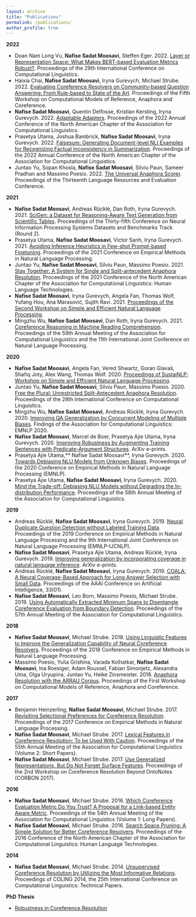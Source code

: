 ```yaml
---
layout: archive
title: "Publications"
permalink: /publications/
author_profile: true
---
```


**2022**
- Doan Nam Long Vu, **Nafise Sadat Moosavi**, Steffen Eger. 2022. [Layer or Representation Space: What Makes BERT-based Evaluation Metrics Robust?](https://aclanthology.org/2022.coling-1.300/). Proceedings of the 29th International Conference on Computational Linguistics.
- Haixia Chai, **Nafise Sadat Moosavi**, Iryna Gurevych, Michael Strube. 2022. [Evaluating Coreference Resolvers on Community-based Question Answering: From Rule-based to State of the Art](https://aclanthology.org/2022.crac-1.7/). Proceedings of the Fifth Workshop on Computational Models of Reference, Anaphora and Coreference.
- **Nafise Sadat Moosavi**, Quentin Delfosse, Kristian Kersting, Iryna Gurevych. 2022. [Adaptable Adapters](https://aclanthology.org/2022.naacl-main.274/). Proceedings of the 2022 Annual Conference of the North American Chapter of the Association for Computational Linguistics.
- Prasetya Utama,  Joshua Bambrick, **Nafise Sadat Moosavi**, Iryna Gurevych. 2022. [Falsesum: Generating Document-level NLI Examples for Recognizing Factual Inconsistency in Summarization](https://aclanthology.org/2022.naacl-main.199/). Proceedings of the 2022 Annual Conference of the North American Chapter of the Association for Computational Linguistics.
- Juntao Yu, Sopan Khosla, **Nafise Sadat Moosavi**, Silviu Paun, Sameer Pradhan and Massimo Poesio. 2022. [The Universal Anaphora Scorer](https://aclanthology.org/2022.lrec-1.521/). Proceedings of the Thirteenth Language Resources and Evaluation Conference.

**2021**

- **Nafise Sadat Moosavi**, Andreas Rücklé, Dan Roth, Iryna Gurevych. 2021. [SciGen: a Dataset for Reasoning-Aware Text Generation from Scientific Tables](https://openreview.net/forum?id=Jul-uX7EV_I). Proceedings of the Thirty-fifth Conference on Neural Information Processing Systems Datasets and Benchmarks Track (Round 2).
- Prasetya Utama, **Nafise Sadat Moosavi**, Victor Sanh, Iryna Gurevych. 2021. [Avoiding Inference Heuristics in Few-shot Prompt-based Finetuning](https://aclanthology.org/2021.emnlp-main.713/). Proceedings of the 2021 Conference on Empirical Methods in Natural Language Processing. 
- Juntao Yu, **Nafise Sadat Moosavi**, Silviu Paun, Massimo Poesio. 2021. [Stay Together: A System for Single and Split-antecedent Anaphora Resolution](https://aclanthology.org/2021.naacl-main.329/). Proceedings of the 2021 Conference of the North American Chapter of the Association for Computational Linguistics: Human Language Technologies.
- **Nafise Sadat Moosavi**, Iryna Gurevych, Angela Fan, Thomas Wolf, Yufang Hou, Ana Marasović, Sujith Ravi. 2021. [Proceedings of the Second Workshop on Simple and Efficient Natural Language Processing](https://aclanthology.org/2021.sustainlp-1.0/).
- Mingzhu Wu, **Nafise Sadat Moosavi**, Dan Roth, Iryna Gurevych. 2021. [Coreference Reasoning in Machine Reading Comprehension](https://aclanthology.org/2021.acl-long.448/). Proceedings of the 59th Annual Meeting of the Association for Computational Linguistics and the 11th International Joint Conference on Natural Language Processing.

**2020**

- **Nafise Sadat Moosavi**, Angela Fan, Vered Shwartz, Goran Glavaš, Shafiq Joty, Alex Wang, Thomas Wolf. 2020. [Proceedings of SustaiNLP: Workshop on Simple and Efficient Natural Language Processing](https://aclanthology.org/volumes/2020.sustainlp-1/).
- Juntao Yu, **Nafise Sadat Moosavi**, Silviu Paun, Massimo Poesio. 2020. [Free the Plural: Unrestricted Split-Antecedent Anaphora Resolution](https://aclanthology.org/2020.coling-main.538/). Proceedings of the 28th International Conference on Computational Linguistics.
- Mingzhu Wu, **Nafise Sadat Moosavi**, Andreas Rücklé, Iryna Gurevych. 2020. [Improving QA Generalization by Concurrent Modeling of Multiple Biases](https://aclanthology.org/2020.findings-emnlp.74/). Findings of the Association for Computational Linguistics: EMNLP 2020.
- **Nafise Sadat Moosavi**, Marcel de Boer, Prasetya Ajie Utama, Iryna Gurevych. 2020. [Improving Robustness by Augmenting Training Sentences with Predicate-Argument Structures](https://arxiv.org/abs/2010.12510). ArXiv e-prints.
- Prasetya Ajie Utama,** Nafise Sadat Moosavi**, Iryna Gurevych. 2020. [Towards Debiasing NLU Models from Unknown Biases](https://aclanthology.org/2020.emnlp-main.613/). Proceedings of the 2020 Conference on Empirical Methods in Natural Language Processing (EMNLP).
- Prasetya Ajie Utama, **Nafise Sadat Moosavi**, Iryna Gurevych. 2020. [Mind the Trade-off: Debiasing NLU Models without Degrading the In-distribution Performance](https://aclanthology.org/2020.acl-main.770/). Proceedings of the 58th Annual Meeting of the Association for Computational Linguistics.

**2019**

- Andreas Rücklé, **Nafise Sadat Moosavi**, Iryna Gurevych. 2019. [Neural Duplicate Question Detection without Labeled Training Data](https://aclanthology.org/D19-1171/). Proceedings of the 2019 Conference on Empirical Methods in Natural Language Processing and the 9th International Joint Conference on Natural Language Processing (EMNLP-IJCNLP).
- **Nafise Sadat Moosavi**, Prasetya Ajie Utama, Andreas Rücklé, Iryna Gurevych. 2019. [Improving generalization by incorporating coverage in natural language inference](https://arxiv.org/abs/1909.08940). ArXiv e-prints.
- Andreas Rücklé, **Nafise Sadat Moosavi**, Iryna Gurevych. 2019. [COALA: A Neural Coverage-Based Approach for Long Answer Selection with Small Data](https://ojs.aaai.org/index.php/AAAI/article/view/4671). Proceedings of the AAAI Conference on Artificial Intelligence, 33(01).
- **Nafise Sadat Moosavi**, Leo Born, Massimo Poesio, Michael Strube. 2019. [Using Automatically Extracted Minimum Spans to Disentangle Coreference Evaluation from Boundary Detection](https://aclanthology.org/P19-1408/). Proceedings of the 57th Annual Meeting of the Association for Computational Linguistics.

**2018**

- **Nafise Sadat Moosavi**, Michael Strube. 2018. [Using Linguistic Features to Improve the Generalization Capability of Neural Coreference Resolvers](https://aclanthology.org/D18-1018/). Proceedings of the 2018 Conference on Empirical Methods in Natural Language Processing.
- Massimo Poesio, Yulia Grishina, Varada Kolhatkar, **Nafise Sadat Moosavi**, Ina Roesiger, Adam Roussel, Fabian Simonjetz, Alexandra Uma, Olga Uryupina, Juntao Yu, Heike Zinsmeister. 2018. [Anaphora Resolution with the ARRAU Corpus](https://aclanthology.org/W18-0702/). Proceedings of the First Workshop on Computational Models of Reference, Anaphora and Coreference.

**2017**

- Benjamin Heinzerling, **Nafise Sadat Moosavi**, Michael Strube. 2017. [Revisiting Selectional Preferences for Coreference Resolution](https://aclanthology.org/D17-1138/?ref=https://githubhelp.com). Proceedings of the 2017 Conference on Empirical Methods in Natural Language Processing.
- **Nafise Sadat Moosavi**, Michael Strube. 2017. [Lexical Features in Coreference Resolution: To be Used With Caution](https://aclanthology.org/P17-2003/). Proceedings of the 55th Annual Meeting of the Association for Computational Linguistics (Volume 2: Short Papers).
- **Nafise Sadat Moosavi**, Michael Strube. 2017. [Use Generalized Representations, But Do Not Forget Surface Features](https://aclanthology.org/W17-1501/). Proceedings of the 2nd Workshop on Coreference Resolution Beyond OntoNotes (CORBON 2017).

**2016**

- **Nafise Sadat Moosavi**, Michael Strube. 2016. [Which Coreference Evaluation Metric Do You Trust? A Proposal for a Link-based Entity Aware Metric](https://aclanthology.org/P16-1060/). Proceedings of the 54th Annual Meeting of the Association for Computational Linguistics (Volume 1: Long Papers).
- **Nafise Sadat Moosavi**, Michael Strube. 2016. [Search Space Pruning: A Simple Solution for Better Coreference Resolvers](https://aclanthology.org/N16-1115/). Proceedings of the 2016 Conference of the North American Chapter of the Association for Computational Linguistics: Human Language Technologies.

**2014**

- **Nafise Sadat Moosavi**, Michael Strube. 2014. [Unsupervised Coreference Resolution by Utilizing the Most Informative Relations](https://aclanthology.org/C14-1061/). Proceedings of COLING 2014, the 25th International Conference on Computational Linguistics: Technical Papers.



**PhD Thesis**
- [Robustness in Coreference Resolution](https://archiv.ub.uni-heidelberg.de/volltextserver/27919/)
